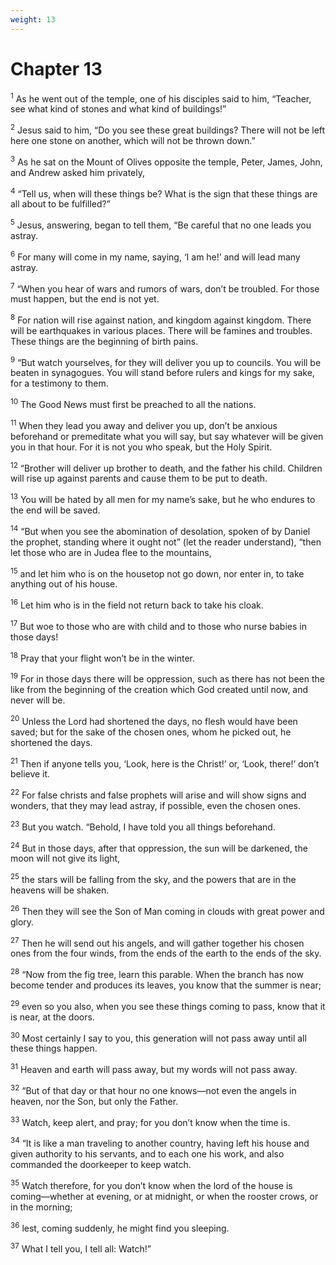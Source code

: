 ```yaml
---
weight: 13
---
```


# Chapter 13

<sup>1</sup> As he went out of the temple, one of his disciples said to him, “Teacher, see what kind of stones and what kind of buildings!” 

<sup>2</sup> Jesus said to him, “Do you see these great buildings? There will not be left here one stone on another, which will not be thrown down.” 

<sup>3</sup> As he sat on the Mount of Olives opposite the temple, Peter, James, John, and Andrew asked him privately, 

<sup>4</sup> “Tell us, when will these things be? What is the sign that these things are all about to be fulfilled?” 

<sup>5</sup> Jesus, answering, began to tell them, “Be careful that no one leads you astray. 

<sup>6</sup> For many will come in my name, saying, ‘I am he!’ and will lead many astray. 

<sup>7</sup> “When you hear of wars and rumors of wars, don’t be troubled. For those must happen, but the end is not yet. 

<sup>8</sup> For nation will rise against nation, and kingdom against kingdom. There will be earthquakes in various places. There will be famines and troubles. These things are the beginning of birth pains. 

<sup>9</sup> “But watch yourselves, for they will deliver you up to councils. You will be beaten in synagogues. You will stand before rulers and kings for my sake, for a testimony to them. 

<sup>10</sup> The Good News must first be preached to all the nations. 

<sup>11</sup> When they lead you away and deliver you up, don’t be anxious beforehand or premeditate what you will say, but say whatever will be given you in that hour. For it is not you who speak, but the Holy Spirit. 

<sup>12</sup> “Brother will deliver up brother to death, and the father his child. Children will rise up against parents and cause them to be put to death. 

<sup>13</sup> You will be hated by all men for my name’s sake, but he who endures to the end will be saved. 

<sup>14</sup> “But when you see the abomination of desolation, spoken of by Daniel the prophet, standing where it ought not” (let the reader understand), “then let those who are in Judea flee to the mountains, 

<sup>15</sup> and let him who is on the housetop not go down, nor enter in, to take anything out of his house. 

<sup>16</sup> Let him who is in the field not return back to take his cloak. 

<sup>17</sup> But woe to those who are with child and to those who nurse babies in those days! 

<sup>18</sup> Pray that your flight won’t be in the winter. 

<sup>19</sup> For in those days there will be oppression, such as there has not been the like from the beginning of the creation which God created until now, and never will be. 

<sup>20</sup> Unless the Lord had shortened the days, no flesh would have been saved; but for the sake of the chosen ones, whom he picked out, he shortened the days. 

<sup>21</sup> Then if anyone tells you, ‘Look, here is the Christ!’ or, ‘Look, there!’ don’t believe it. 

<sup>22</sup> For false christs and false prophets will arise and will show signs and wonders, that they may lead astray, if possible, even the chosen ones. 

<sup>23</sup> But you watch. “Behold, I have told you all things beforehand. 

<sup>24</sup> But in those days, after that oppression, the sun will be darkened, the moon will not give its light, 

<sup>25</sup> the stars will be falling from the sky, and the powers that are in the heavens will be shaken. 

<sup>26</sup> Then they will see the Son of Man coming in clouds with great power and glory. 

<sup>27</sup> Then he will send out his angels, and will gather together his chosen ones from the four winds, from the ends of the earth to the ends of the sky. 

<sup>28</sup> “Now from the fig tree, learn this parable. When the branch has now become tender and produces its leaves, you know that the summer is near; 

<sup>29</sup> even so you also, when you see these things coming to pass, know that it is near, at the doors. 

<sup>30</sup> Most certainly I say to you, this generation will not pass away until all these things happen. 

<sup>31</sup> Heaven and earth will pass away, but my words will not pass away. 

<sup>32</sup> “But of that day or that hour no one knows—not even the angels in heaven, nor the Son, but only the Father. 

<sup>33</sup> Watch, keep alert, and pray; for you don’t know when the time is. 

<sup>34</sup> “It is like a man traveling to another country, having left his house and given authority to his servants, and to each one his work, and also commanded the doorkeeper to keep watch. 

<sup>35</sup> Watch therefore, for you don’t know when the lord of the house is coming—whether at evening, or at midnight, or when the rooster crows, or in the morning; 

<sup>36</sup> lest, coming suddenly, he might find you sleeping. 

<sup>37</sup> What I tell you, I tell all: Watch!” 


